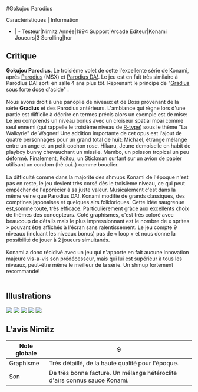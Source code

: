 #Gokujou Parodius

Caractéristiques | Information
- | -
Testeur|Nimitz
Année|1994
Support|Arcade
Editeur|Konami
Joueurs|3
Scrolling|hor

## Critique
<b>Gokujou Parodius</b>. Le troisième volet de cette l'excellente série de Konami, après <a href="index.php?page=fiche&id=764">Parodius</a> (MSX) et <a href="index.php?page=fiche&id=19">Parodius DA!</a>. Le jeu est en fait très similaire à Parodius DA! sorti en salle 4 ans plus tôt. Reprenant le principe de "<a href="index.php?page=fiche&id=42">Gradius</a> sous forte dose d'acide" .<br/><br/>Nous avons droit à une panoplie de niveaux et de Boss provenant de la série <b> Gradius</b> et des Parodius antérieurs. L'ambiance qui règne lors d'une partie est difficile à décrire en termes précis alors un exemple est de mise: Le jeu comprends un niveau bonus avec un croiseur spatial moai comme seul ennemi (qui rappelle le troisième niveau de <a href="index.php?page=fiche&id=17">R-type</a>) sous le thème "La Walkyrie" de Wagner! Une addition importante de cet opus est l'ajout de quatre personnages pour un grand total de huit: Michael, étrange mélange entre un ange et un petit cochon rose. Hikaru, Jeune demoiselle en habit de playboy bunny chevauchant un missile. Mambo, un poisson tropical un peu déformé. Finalement, Koitsu, un Stickman surfant sur un avion de papier utilisant un condom (hé oui..) comme bouclier.<br/><br/>La difficulté comme dans la majorité des shmups Konami de l'époque n'est pas en reste, le jeu devient très corsé dès le troisième niveau, ce qui peut empêcher de l'apprécier à sa juste valeur. Musicalement c'est dans la même veine que Parodius DA!. Konami modifie de grands classiques, des comptines japonaises et quelques airs folkloriques. Cette idée saugrenue est,somme toute, très efficace. Particulièrement grâce aux excellents choix de thèmes des concepteurs. Coté graphismes, c'est  très coloré avec beaucoup de détails mais le plus impressionnant est le nombre de « sprites » pouvant être affichés à l'écran sans ralentissement. Le jeu compte 9 niveaux (incluant les niveaux bonus) pas de « loop » et nous donne la possibilité de jouer à 2 joueurs simultanés.<br/><br/>Konami a donc récidivé avec un jeu qui n'apporte en fait aucune innovation majeure vis-a-vis son prédécesseur, mais qui lui est supérieur à tous les niveaux, peut-être même le meilleur de la série. Un shmup fortement recommandé!<br/><br/>

## Illustrations
![](http://www.shmup.com/images/thumbs/img_fiche_1_1082.jpg)
![](http://www.shmup.com/images/thumbs/img_fiche_2_1082.jpg)
![](http://www.shmup.com/images/thumbs/img_fiche_3_1082.jpg)
![](http://www.shmup.com/images/thumbs/img_fiche_4_1082.jpg)
![](http://www.shmup.com/images/thumbs/img_fiche_5_1082.jpg)

## L'avis Nimitz
Note globale|9
-|-
Graphisme|Très détaillé, de la haute qualité pour l'époque.
Son|De très bonne facture. Un mélange hétéroclite d'airs connus sauce Konami.
